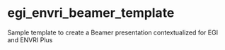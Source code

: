# egi_envri_beamer_template
Sample template to create a Beamer presentation contextualized for EGI and ENVRI Plus
